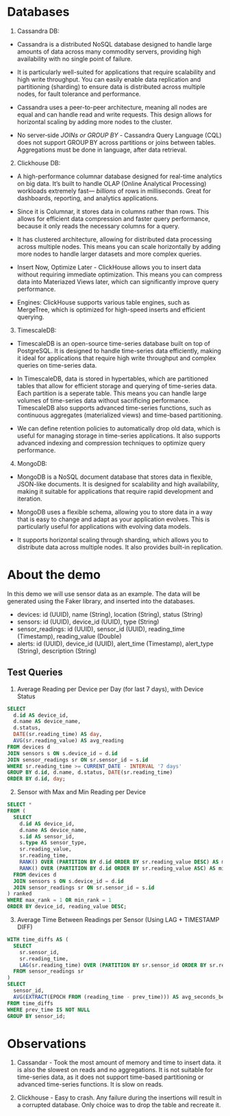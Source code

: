 # Databases

1.  Cassandra DB:

- Cassandra is a distributed NoSQL database designed to handle large amounts of data across many commodity servers, providing high availability with no single point of failure.

- It is particularly well-suited for applications that require scalability and high write throughput. You can easily enable data replication and partitioning (sharding) to ensure data is distributed across multiple nodes, for fault tolerance and performance.

- Cassandra uses a peer-to-peer architecture, meaning all nodes are equal and can handle read and write requests. This design allows for horizontal scaling by adding more nodes to the cluster.

- No server‑side _JOINs or GROUP BY_ - Cassandra Query Language (CQL) does not support GROUP BY across partitions or joins between tables. Aggregations must be done in language, after data retrieval.

2.  Clickhouse DB:

- A high-performance columnar database designed for real-time analytics on big data. It’s built to handle OLAP (Online Analytical Processing) workloads extremely fast— _billions_ of rows in milliseconds. Great for dashboards, reporting, and analytics applications.

- Since it is Columnar, it stores data in columns rather than rows. This allows for efficient data compression and faster query performance, because it only reads the necessary columns for a query.

- It has clustered architecture, allowing for distributed data processing across multiple nodes. This means you can scale horizontally by adding more nodes to handle larger datasets and more complex queries.

- Insert Now, Optimize Later - ClickHouse allows you to insert data without requiring immediate optimization. This means you can compress data into Materiazed Views later, which can significantly improve query performance.

- Engines: ClickHouse supports various table engines, such as MergeTree, which is optimized for high-speed inserts and efficient querying.

3.  TimescaleDB:

- TimescaleDB is an open-source time-series database built on top of PostgreSQL. It is designed to handle time-series data efficiently, making it ideal for applications that require high write throughput and complex queries on time-series data.

- In TimescaleDB, data is stored in hypertables, which are partitioned tables that allow for efficient storage and querying of time-series data. Each partition is a seperate table. This means you can handle large volumes of time-series data without sacrificing performance. TimescaleDB also supports advanced time-series functions, such as continuous aggregates (materialized views) and time-based partitioning.

- We can define retention policies to automatically drop old data, which is useful for managing storage in time-series applications. It also supports advanced indexing and compression techniques to optimize query performance.

4.  MongoDB:

- MongoDB is a NoSQL document database that stores data in flexible, JSON-like documents. It is designed for scalability and high availability, making it suitable for applications that require rapid development and iteration.

- MongoDB uses a flexible schema, allowing you to store data in a way that is easy to change and adapt as your application evolves. This is particularly useful for applications with evolving data models.

- It supports horizontal scaling through sharding, which allows you to distribute data across multiple nodes. It also provides built-in replication.

# About the demo

In this demo we will use sensor data as an example. The data will be generated using the Faker library, and inserted into the databases.

- devices: id (UUID), name (String), location (String), status (String)
- sensors: id (UUID), device_id (UUID), type (String)
- sensor_readings: id (UUID), sensor_id (UUID), reading_time (Timestamp), reading_value (Double)
- alerts: id (UUID), device_id (UUID), alert_time (Timestamp), alert_type (String), description (String)

## Test Queries

1.  Average Reading per Device per Day (for last 7 days), with Device Status

```sql
SELECT
  d.id AS device_id,
  d.name AS device_name,
  d.status,
  DATE(sr.reading_time) AS day,
  AVG(sr.reading_value) AS avg_reading
FROM devices d
JOIN sensors s ON s.device_id = d.id
JOIN sensor_readings sr ON sr.sensor_id = s.id
WHERE sr.reading_time >= CURRENT_DATE - INTERVAL '7 days'
GROUP BY d.id, d.name, d.status, DATE(sr.reading_time)
ORDER BY d.id, day;
```

2. Sensor with Max and Min Reading per Device

```sql
SELECT *
FROM (
  SELECT
    d.id AS device_id,
    d.name AS device_name,
    s.id AS sensor_id,
    s.type AS sensor_type,
    sr.reading_value,
    sr.reading_time,
    RANK() OVER (PARTITION BY d.id ORDER BY sr.reading_value DESC) AS max_rank,
    RANK() OVER (PARTITION BY d.id ORDER BY sr.reading_value ASC) AS min_rank
  FROM devices d
  JOIN sensors s ON s.device_id = d.id
  JOIN sensor_readings sr ON sr.sensor_id = s.id
) ranked
WHERE max_rank = 1 OR min_rank = 1
ORDER BY device_id, reading_value DESC;
```

3. Average Time Between Readings per Sensor (Using LAG + TIMESTAMP DIFF)

```sql
WITH time_diffs AS (
  SELECT
    sr.sensor_id,
    sr.reading_time,
    LAG(sr.reading_time) OVER (PARTITION BY sr.sensor_id ORDER BY sr.reading_time) AS prev_time
  FROM sensor_readings sr
)
SELECT
  sensor_id,
  AVG(EXTRACT(EPOCH FROM (reading_time - prev_time))) AS avg_seconds_between_readings
FROM time_diffs
WHERE prev_time IS NOT NULL
GROUP BY sensor_id;
```

# Observations

1. Cassandar - Took the most amount of memory and time to insert data. it is also the slowest on reads and no aggregations. It is not suitable for time-series data, as it does not support time-based partitioning or advanced time-series functions. It is slow on reads.

2. Clickhouse - Easy to crash. Any failure during the insertions will result in a corrupted database. Only choice was to drop the table and recreate it.
